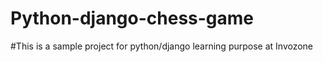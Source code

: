 # Python-django-chess-game
#This is a sample project for python/django learning purpose at Invozone
